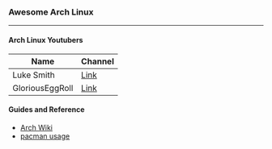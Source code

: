 ### Awesome Arch Linux 

---

#### Arch Linux Youtubers

|Name|Channel|
|---|---|
|Luke Smith| [Link](https://www.youtube.com/channel/lukesmithxyz) |
|GloriousEggRoll | [Link](https://www.youtube.com/channel/gloriouseggrolltv) |

#### Guides and Reference

* [Arch Wiki](https://wiki.archlinux.org/)
* [pacman usage](guides/pacuse.md)
